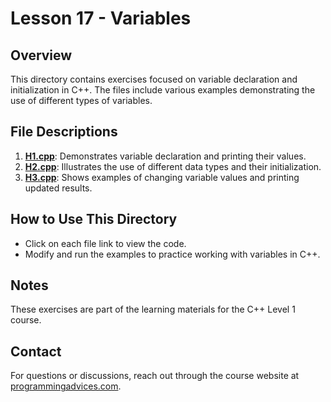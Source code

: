 # Lesson 17 - Variables

## Overview
This directory contains exercises focused on variable declaration and initialization in C++. The files include various examples demonstrating the use of different types of variables.

## File Descriptions

1. **[H1.cpp](./H1.cpp)**: Demonstrates variable declaration and printing their values.
2. **[H2.cpp](./H2.cpp)**: Illustrates the use of different data types and their initialization.
3. **[H3.cpp](./H3.cpp)**: Shows examples of changing variable values and printing updated results.

## How to Use This Directory
- Click on each file link to view the code.
- Modify and run the examples to practice working with variables in C++.

## Notes
These exercises are part of the learning materials for the C++ Level 1 course.

## Contact
For questions or discussions, reach out through the course website at [programmingadvices.com](https://programmingadvices.com/courses/).
